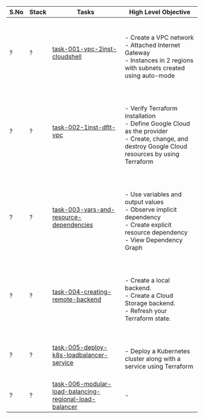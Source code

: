 | S.No | Stack | Tasks | High Level Objective |
|------|-------|-------|----------------------|
| ? | ? | [task-001-vpc-2inst-cloudshell](task-001-vpc-2inst-cloudshell) | <br><br>- Create a VPC network<br>- Attached Internet Gateway <br>- Instances in 2 regions with subnets created using auto-mode<br><br> |
| ? | ? | [task-002-1inst-dflt-vpc](task-002-1inst-dflt-vpc) | <br><br>- Verify Terraform installation<br>- Define Google Cloud as the provider<br>- Create, change, and destroy Google Cloud resources by using Terraform<br><br> |
| ? | ? | [task-003-vars-and-resource-dependencies](task-003-vars-and-resource-dependencies) | <br><br>- Use variables and output values<br>- Observe implicit dependency<br>- Create explicit resource dependency<br>- View Dependency Graph<br><br> |
| ? | ? | [task-004-creating-remote-backend](task-004-creating-remote-backend) | <br><br>- Create a local backend.<br>- Create a Cloud Storage backend.<br>- Refresh your Terraform state.<br><br> |
| ? | ? | [task-005-deploy-k8s-loadbalancer-service](task-005-deploy-k8s-loadbalancer-service) | <br><br>- Deploy a Kubernetes cluster along with a service using Terraform<br><br> |
| ? | ? | [task-006-modular-load-balancing-regional-load-balancer](task-006-modular-load-balancing-regional-load-balancer) | <br>-<br><br> |